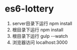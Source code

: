 # es6-lottery

1. server目录下运行 npm install
2. 根目录下运行 npm install
3. 根目录下运行 gulp --watch
4. 浏览器访问 localhost:3000
